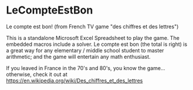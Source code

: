 # LeCompteEstBon
Le compte est bon! (from French TV game "des chiffres et des lettres")

This is a standalone Microsoft Excel Spreadsheet to play the game. The embedded macros include a solver. Le compte est bon (the total is right) is a great way for any elementary / middle school student to master arithmetic; and the game will entertain any math enthusiast.

If you leaved in France in the 70's and 80's, you know the game... otherwise, check it out at<br> https://en.wikipedia.org/wiki/Des_chiffres_et_des_lettres


